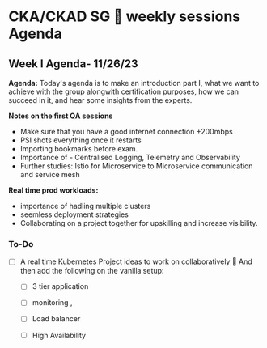 # CKA/CKAD SG 🚀 weekly sessions Agenda
## **Week I Agenda- 11/26/23**

**Agenda:** Today's agenda is to make an introduction part I, what we want to achieve with the group alongwith certification purposes, how we can succeed in it, and hear some insights from the experts.

**Notes on the first QA sessions**

- Make sure that you have a good internet connection +200mbps
- PSI shots everything once it restarts
- Importing bookmarks before exam.
- Importance of - Centralised Logging, Telemetry and Observability
- Further studies: Istio for Microservice to Microservice communication and service mesh

**Real time prod workloads:**

- importance of hadling multiple clusters
- seemless deployment strategies
- Collaborating on a project together for upskilling and increase visibility.

### To-Do

- [ ] A real time Kubernetes Project ideas to work on collaboratively :tada: And then add the following on the vanilla setup:
    - [ ] 3 tier application
    - [ ] monitoring , 
    - [ ] Load balancer
    - [ ] High Availability 
    
